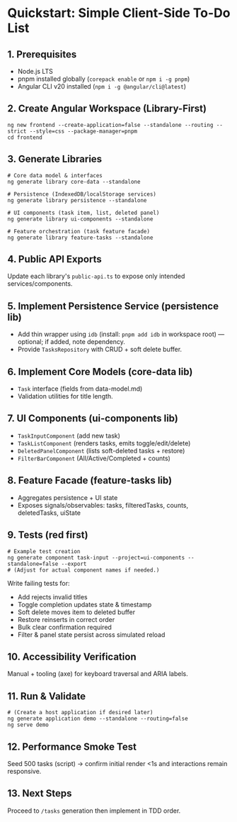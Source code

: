 # Quickstart: Simple Client-Side To-Do List

## 1. Prerequisites
- Node.js LTS
- pnpm installed globally (`corepack enable` or `npm i -g pnpm`)
- Angular CLI v20 installed (`npm i -g @angular/cli@latest`)

## 2. Create Angular Workspace (Library-First)
```
ng new frontend --create-application=false --standalone --routing --strict --style=css --package-manager=pnpm
cd frontend
```

## 3. Generate Libraries
```
# Core data model & interfaces
ng generate library core-data --standalone

# Persistence (IndexedDB/localStorage services)
ng generate library persistence --standalone

# UI components (task item, list, deleted panel)
ng generate library ui-components --standalone

# Feature orchestration (task feature facade)
ng generate library feature-tasks --standalone
```

## 4. Public API Exports
Update each library's `public-api.ts` to expose only intended services/components.

## 5. Implement Persistence Service (persistence lib)
- Add thin wrapper using `idb` (install: `pnpm add idb` in workspace root) — optional; if added, note dependency.
- Provide `TasksRepository` with CRUD + soft delete buffer.

## 6. Implement Core Models (core-data lib)
- `Task` interface (fields from data-model.md)
- Validation utilities for title length.

## 7. UI Components (ui-components lib)
- `TaskInputComponent` (add new task)
- `TaskListComponent` (renders tasks, emits toggle/edit/delete)
- `DeletedPanelComponent` (lists soft-deleted tasks + restore)
- `FilterBarComponent` (All/Active/Completed + counts)

## 8. Feature Facade (feature-tasks lib)
- Aggregates persistence + UI state
- Exposes signals/observables: tasks, filteredTasks, counts, deletedTasks, uiState

## 9. Tests (red first)
```
# Example test creation
ng generate component task-input --project=ui-components --standalone=false --export
# (Adjust for actual component names if needed.)
```
Write failing tests for:
- Add rejects invalid titles
- Toggle completion updates state & timestamp
- Soft delete moves item to deleted buffer
- Restore reinserts in correct order
- Bulk clear confirmation required
- Filter & panel state persist across simulated reload

## 10. Accessibility Verification
Manual + tooling (axe) for keyboard traversal and ARIA labels.

## 11. Run & Validate
```
# (Create a host application if desired later)
ng generate application demo --standalone --routing=false
ng serve demo
```

## 12. Performance Smoke Test
Seed 500 tasks (script) → confirm initial render <1s and interactions remain responsive.

## 13. Next Steps
Proceed to `/tasks` generation then implement in TDD order.
